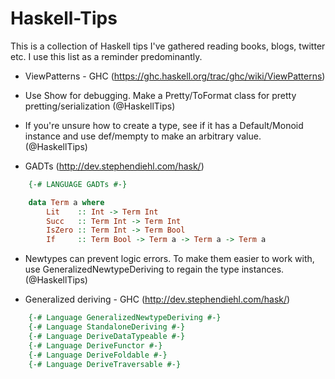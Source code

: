 Haskell-Tips 
============

This is a collection of Haskell tips I've gathered reading books, blogs, twitter etc. 
I use this list as a reminder predominantly.


* ViewPatterns - GHC (https://ghc.haskell.org/trac/ghc/wiki/ViewPatterns)

* Use Show for debugging. Make a Pretty/ToFormat class for pretty pretting/serialization (@HaskellTips)

* If you're unsure how to create a type, see if it has a Default/Monoid instance and use def/mempty to make an arbitrary value. (@HaskellTips)

* GADTs (http://dev.stephendiehl.com/hask/)

```haskell
    {-# LANGUAGE GADTs #-}

    data Term a where
        Lit    :: Int -> Term Int
        Succ   :: Term Int -> Term Int
        IsZero :: Term Int -> Term Bool 
        If     :: Term Bool -> Term a -> Term a -> Term a
```

* Newtypes can prevent logic errors. To make them easier to work with, use GeneralizedNewtypeDeriving to regain the type instances. (@HaskellTips)

* Generalized deriving - GHC (http://dev.stephendiehl.com/hask/)

```haskell
    {-# Language GeneralizedNewtypeDeriving #-}
    {-# Language StandaloneDeriving #-}
    {-# Language DeriveDataTypeable #-}
    {-# Language DeriveFunctor #-}
    {-# Language DeriveFoldable #-}
    {-# Language DeriveTraversable #-}
```


